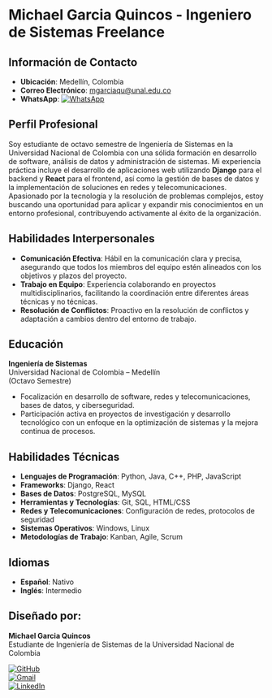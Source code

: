 # Michael Garcia Quincos - Ingeniero de Sistemas Freelance

## Información de Contacto
- **Ubicación**: Medellín, Colombia
- **Correo Electrónico**: [mgarciaqu@unal.edu.co](mailto:mgarciaqu@unal.edu.co)
- **WhatsApp**: [![WhatsApp](https://upload.wikimedia.org/wikipedia/commons/thumb/6/6b/WhatsApp.svg/800px-WhatsApp.svg.png)](https://wa.me/+573204504857)

## Perfil Profesional
Soy estudiante de octavo semestre de Ingeniería de Sistemas en la Universidad Nacional de Colombia con una sólida formación en desarrollo de software, análisis de datos y administración de sistemas. Mi experiencia práctica incluye el desarrollo de aplicaciones web utilizando **Django** para el backend y **React** para el frontend, así como la gestión de bases de datos y la implementación de soluciones en redes y telecomunicaciones. Apasionado por la tecnología y la resolución de problemas complejos, estoy buscando una oportunidad para aplicar y expandir mis conocimientos en un entorno profesional, contribuyendo activamente al éxito de la organización.

## Habilidades Interpersonales
- **Comunicación Efectiva**: Hábil en la comunicación clara y precisa, asegurando que todos los miembros del equipo estén alineados con los objetivos y plazos del proyecto.
- **Trabajo en Equipo**: Experiencia colaborando en proyectos multidisciplinarios, facilitando la coordinación entre diferentes áreas técnicas y no técnicas.
- **Resolución de Conflictos**: Proactivo en la resolución de conflictos y adaptación a cambios dentro del entorno de trabajo.

## Educación
**Ingeniería de Sistemas**  
Universidad Nacional de Colombia – Medellín  
(Octavo Semestre)  
- Focalización en desarrollo de software, redes y telecomunicaciones, bases de datos, y ciberseguridad.
- Participación activa en proyectos de investigación y desarrollo tecnológico con un enfoque en la optimización de sistemas y la mejora continua de procesos.

## Habilidades Técnicas
- **Lenguajes de Programación**: Python, Java, C++, PHP, JavaScript
- **Frameworks**: Django, React
- **Bases de Datos**: PostgreSQL, MySQL
- **Herramientas y Tecnologías**: Git, SQL, HTML/CSS
- **Redes y Telecomunicaciones**: Configuración de redes, protocolos de seguridad
- **Sistemas Operativos**: Windows, Linux
- **Metodologías de Trabajo**: Kanban, Agile, Scrum

## Idiomas
- **Español**: Nativo
- **Inglés**: Intermedio

## Diseñado por:
**Michael Garcia Quincos**  
Estudiante de Ingeniería de Sistemas de la Universidad Nacional de Colombia

[![GitHub](https://upload.wikimedia.org/wikipedia/commons/thumb/9/91/Octicons-mark-github.svg/1200px-Octicons-mark-github.svg.png)](https://github.com/mgarciaqu)  
[![Gmail](https://upload.wikimedia.org/wikipedia/commons/thumb/7/7e/Gmail_icon_%282020%29.svg/1200px-Gmail_icon_%282020%29.svg.png)](mailto:maicolgarciaquincos@gmail.com)  
[![LinkedIn](https://upload.wikimedia.org/wikipedia/commons/thumb/c/ca/LinkedIn_logo_initials.png/800px-LinkedIn_logo_initials.png)](https://www.linkedin.com/in/michael-garcia-quincos-579355324)

